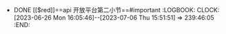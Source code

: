 - DONE [[$red]]==api 开放平台第二小节==#important
  :LOGBOOK:
  CLOCK: [2023-06-26 Mon 16:05:46]--[2023-07-06 Thu 15:51:51] =>  239:46:05
  :END: